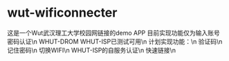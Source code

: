 # wut-wificonnecter
这是一个Wut武汉理工大学校园网链接的demo APP
目前实现功能仅为输入账号密码认证\n
WHUT-DROM WHUT-ISP已测试可用\n
计划实现功能：\n
验证码\n
记住密码\n
切换WIFI\n
WHUT-ISP的自服务认证\n
快速链接\n
